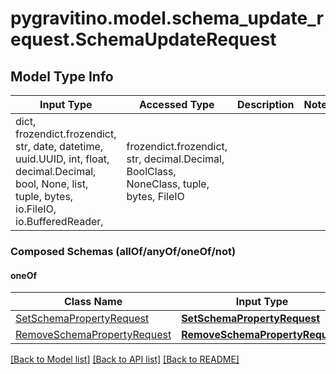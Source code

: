 # pygravitino.model.schema_update_request.SchemaUpdateRequest

## Model Type Info
Input Type | Accessed Type | Description | Notes
------------ | ------------- | ------------- | -------------
dict, frozendict.frozendict, str, date, datetime, uuid.UUID, int, float, decimal.Decimal, bool, None, list, tuple, bytes, io.FileIO, io.BufferedReader,  | frozendict.frozendict, str, decimal.Decimal, BoolClass, NoneClass, tuple, bytes, FileIO |  | 

### Composed Schemas (allOf/anyOf/oneOf/not)
#### oneOf
Class Name | Input Type | Accessed Type | Description | Notes
------------- | ------------- | ------------- | ------------- | -------------
[SetSchemaPropertyRequest](SetSchemaPropertyRequest.md) | [**SetSchemaPropertyRequest**](SetSchemaPropertyRequest.md) | [**SetSchemaPropertyRequest**](SetSchemaPropertyRequest.md) |  | 
[RemoveSchemaPropertyRequest](RemoveSchemaPropertyRequest.md) | [**RemoveSchemaPropertyRequest**](RemoveSchemaPropertyRequest.md) | [**RemoveSchemaPropertyRequest**](RemoveSchemaPropertyRequest.md) |  | 

[[Back to Model list]](../../README.md#documentation-for-models) [[Back to API list]](../../README.md#documentation-for-api-endpoints) [[Back to README]](../../README.md)

